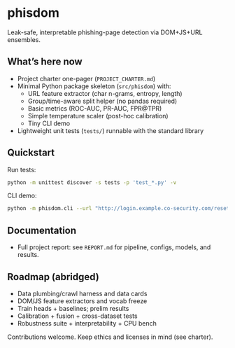 # phisdom

Leak-safe, interpretable phishing-page detection via DOM+JS+URL ensembles.

## What’s here now
- Project charter one-pager (`PROJECT_CHARTER.md`)
- Minimal Python package skeleton (`src/phisdom`) with:
  - URL feature extractor (char n-grams, entropy, length)
  - Group/time-aware split helper (no pandas required)
  - Basic metrics (ROC-AUC, PR-AUC, FPR@TPR)
  - Simple temperature scaler (post-hoc calibration)
  - Tiny CLI demo
- Lightweight unit tests (`tests/`) runnable with the standard library

## Quickstart

Run tests:

```bash
python -m unittest discover -s tests -p 'test_*.py' -v
```

CLI demo:

```bash
python -m phisdom.cli --url "http://login.example.co-security.com/reset?acct=123"
```

## Documentation

- Full project report: see `REPORT.md` for pipeline, configs, models, and results.

## Roadmap (abridged)
- Data plumbing/crawl harness and data cards
- DOM/JS feature extractors and vocab freeze
- Train heads + baselines; prelim results
- Calibration + fusion + cross-dataset tests
- Robustness suite + interpretability + CPU bench

Contributions welcome. Keep ethics and licenses in mind (see charter).
